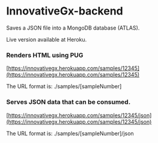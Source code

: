 # InnovativeGx-backend
Saves a JSON file into a MongoDB database (ATLAS).

Live version available at Heroku.
### Renders HTML using PUG 
[https://innovativegx.herokuapp.com/samples/12345](https://innovativegx.herokuapp.com/samples/12345)

The URL format is: ./samples/[sampleNumber]

### Serves JSON data that can be consumed.
[https://innovativegx.herokuapp.com/samples/12345/json](https://innovativegx.herokuapp.com/samples/12345/json)

The URL format is: ./samples/[sampleNumber]/json
